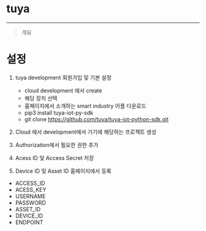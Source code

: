 # tuya
------------
> 개요
>
>
>
>
>
>
>

# 설정
1. tuya development 회원가입 및 기본 설정
   * cloud development 에서 create
   * 해당 장치 선택
   * 홈페이지에서 소개하는 smart industry 어플 다운로드 
   * pip3 install tuya-iot-py-sdk
   * git clone https://github.com/tuya/tuya-iot-python-sdk.git

2. Cloud 에서 development에서 기기에 해당하는 프로젝트 생성

3. Authorization에서 필요한 권한 추가

4. Acess ID 및 Access Secret 저장

5. Device ID 및 Asset ID 홈페이지에서 등록
    
  * ACCESS_ID  
  * ACESS_KEY 
  * USERNAME 
  * PASSWORD 
  * ASSET_ID 
  * DEVICE_ID 
  * ENDPOINT 
